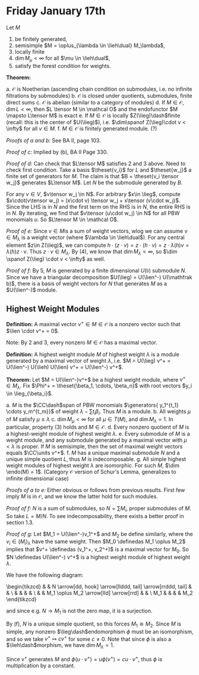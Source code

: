 # Friday January 17th

Let $M$ 

1. be finitely generated, 
2. semisimple $M = \oplus_{\lambda \in \lieh\dual} M_\lambda$, 
3. locally finite 
4. $\dim M_\mu < \infty$ for all $\mu \in \lieh\dual$,
5. satisfy the forest condition for weights.

**Theorem:**

a. $\mathcal O$ is Noetherian (ascending chain condition on submodules, i.e. no infinite filtrations by submodules)
b. $\mathcal O$ is closed under quotients, submodules, finite direct sums
c. $\mathcal O$ is abelian (similar to a category of modules)
d. If $M\in \mathcal O$, $\dim L < \infty$, then $L \tensor M \in \mathcal O$ and the endofunctor $M \mapsto L\tensor M$ is exact
e. If $M\in \mathcal O$ is locally $Z(\lieg)\dash$finite (recall: this is the center of $U(\lieg)$), i.e. $\dim\spanof Z(\lieg)\cdot v < \infty$ for all $v\in M$.
f. $M\in \mathcal O$ is finitely generated module. (?) 

*Proofs of a and b:*
See BA II, page 103.

*Proof of c:*
Implied by (b), BA II Page 330.

*Proof of d:*
Can check that $L\tensor M$ satisfies 2 and 3 above.
Need to check first condition.
Take a basis $\theset{v_i}$ for $L$ and $\theset{w_j}$ a finite set of generators for $M$.
The claim is that $B = \theset{v_i \tensor w_j}$ generates $L\tensor M$.
Let $N$ be the submodule generated by $B$.

For any $v\in V$, $v\tensor w_j \in N$.
For arbitrary $x\in \lieg$, compute $x\cdot(v\tensor w_j) = (x\cdot v) \tensor w_j + x\tensor (v\cdot w_j)$.
Since the LHS is in $N$ and the first term on the RHS is in $N$, the entire RHS is in $N$.
By iterating, we find that $v\tensor (u\cdot w_j) \in N$ for all PBW monomials $u$.
So $L\tensor M \in \mathcal O$.


*Proof of e:*
Since $v\in M$is a sum of weight vectors, wlog we can assume $v \in M_\lambda$ is a weight vector (where $\lambda \in \lieh\dual$).
For any central element $z\in Z(\lieg)$, we can compute $h\cdot(z\cdot v) = z \cdot (h\cdot v) = z \cdot \lambda(h) v = \lambda(h)z \cdot v$. 
Thus $z\cdot v\in M_\lambda$.
By (4), we know that $\dim M_\lambda < \infty$, so $\dim \spanof Z(\lieg) \cdot v < \infty$ as well.

*Proof of f:*
By 5, $M$ is generated by a finite dimensional $U(\mathfrak b)$ submodule $N$.
Since we have a triangular decomposition $U(\lieg) = U(\lien^-) U(\mathfrak b)$, there is a basis of weight vectors for $N$ that generates $M$ as a $U(\lien^-)$ module.

## Highest Weight Modules

**Definition:**
A maximal vector $v^+ \in M \in \mathcal O$ is a nonzero vector such that $\lien \cdot v^+ = 0$.

Note: By 2 and 3, every nonzero $M\in \mathcal O$ has a maximal vector.

**Definition:**
A highest weight module $M$ of highest weight $\lambda$ is a module generated by a maximal vector of weight $\lambda$, i.e. 
$M = U(\lieg) v^+ = U(\lien^-) U(\lieh) U(\lien) v^+ = U(\lien^-) v^+$.

**Theorem:**
Let $M = U(\lien^-)v^+$ be a highest weight module, where $v^+ \in M_\lambda$.
Fix $\Phi^+ = \theset{\beta_1, \cdots, \beta_n}$ with root vectors $y_i \in \lieg_{\beta_i}$.

a. $M$ is the $\CC\dash$span of PBW monomials $\generators{ y_1^{t_1} \cdots y_m^{t_m}}$ of weight $\lambda - \sum t_i \beta_i$.
  Thus $M$ is a module.
b. All weights $\mu$ of $M$ satisfy $\mu \leq \lambda$
c. $\dim M_\mu < \infty$ for all $\mu \in T(M)$, and $\dim M_\lambda = 1$.
  In particular, property (3) holds and $M \in \mathcal O$.
d. Every nonzero quotient of $M$ is a highest-weight module of highest weight $\lambda$.
e. Every submodule of $M$ is a weight module, and any submodule generated by a maximal vector with $\mu < \lambda$ is proper.
  If $M$ is semisimple, then the set of maximal weight vectors equals $\CC\units v^+$.
f. $M$ has a unique maximal submodule $N$ and a unique simple quotient $L$, thus $M$ is indecomposable.
g. All simple highest weight modules of highest weight $\lambda$ are isomorphic.
  For such $M$, $\dim \endo(M) = 1$. (Category $\mathcal O$ version of Schur's Lemma, generalizes to infinite dimensional case)
  
*Proofs of a to e:*
Either obvious or follows from previous results.
First few imply $M$ is in $\mathcal O$, and we know the latter hold for such modules.

*Proof of f:*
$N$ is a sum of submodules, so $N = \sum M_i$, proper submodules of $M$.
So take $L = M/N$.
To see indecomposability, there exists a better proof in section 1.3.

*Proof of g:*
Let $M_1 = U(\lien^-)v_1^+$ and $M_2$ be define similarly, where the $v_i \in (M_i)_\lambda$ have the same weight.
Then $M_0 \definedas M_1 \oplus M_2$ implies that $v^+ \definedas (v_1^+, v_2^+)$ is a maximal vector for $M_0$.
So $N \definedas U(\lien^-) v^+$ is a highest weight module of highest weight $\lambda$.

We have the following diagram:

\begin{tikzcd}
&  & N \arrow[dd, hook] \arrow[llddd, tail] \arrow[rrddd, tail] &  &     \\
&  &                                                            &  &     \\
&  & M_1 \oplus M_2 \arrow[lld] \arrow[rrd]                     &  &     \\
M_1 &  &                                                            &  & M_2
\end{tikzcd}

and since e.g. $N \to M_1$ is not the zero map, it is a surjection.

By (f), $N$ is a unique simple quotient, so this forces $M_1 \cong M_2$.
Since $M$ is simple, any nonzero $\lieg\dash$endomorphism $\phi$ must be an isomorphism, and so we take $v^+ \mapsto cv^+$ for some $c\neq 0$.
Note that since $\phi$ is also a $\lieh\dash$morphism, we have $\dim M_\lambda = 1$.

Since $v^+$ generates $M$ and $\phi(u\cdot v^+) = u \phi(v^+) = cu\cdot v^+$, thus $\phi$ is multiplication by a constant.



